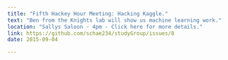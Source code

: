 ```yaml
---
title: "Fifth Hackey Hour Meeting: Hacking Kaggle."
text: "Ben from the Knights lab will show us machine learning work."
location: "Sallys Saloon - 4pm - Click here for more details."
link: https://github.com/schae234/studyGroup/issues/8
date: 2015-09-04

---
```

